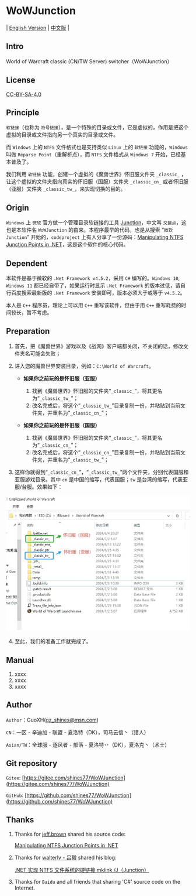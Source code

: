 # WoWJunction

| [English Version](./README.en.md) | [中文版](./README.md) |

## Intro

World of Warcraft classic (CN/TW Server) switcher（WoWJunction）

## License

[CC-BY-SA-4.0](./CC-BY-SA-4.0.en.md)

## Principle

`软链接`（也称为 `符号链接`），是一个特殊的目录或文件，它是虚拟的，作用是把这个虚拟的目录或文件指向另一个真实的目录或文件。

而 `Windows` 上的 `NTFS` 文件格式也是支持类似 `Linux` 上的 `软链接` 功能的，`Windows` 叫做 `Reparse Point`（重解析点），而 `NTFS` 文件格式从 `Windows 7` 开始，已经基本普及了。

我们利用 `软链接` 功能，创建一个虚拟的《魔兽世界》怀旧服文件夹 `_classic_` ，让这个虚拟的文件夹指向真实的怀旧服（国服）文件夹 `_classic_cn_` 或者怀旧服（亚服）文件夹 `_classic_tw_`，来实现切换的目的。

## Origin

`Windows` 上 `微软` 官方做一个管理目录软链接的工具 [Junction](https://learn.microsoft.com/zh-cn/sysinternals/downloads/junction)，中文叫 `交接点`，这也是本软件名 `WoWJunction` 的由来。本程序最早的代码，也是从搜索 “`微软 Junction`” 开始的，`codeproject` 上有人分享了一份源码：[Manipulating NTFS Junction Points in .NET](https://www.codeproject.com/Articles/15633/Manipulating-NTFS-Junction-Points-in-NET)，这是这个软件的核心代码。

## Dependent

本软件是基于微软的 `.Net Framework v4.5.2`，采用 `C#` 编写的。`Windows 10`, `Windows 11` 都已经自带了，如果运行时显示 `.Net Framework` 的版本过低，请自行百度搜索最新版的 `.Net Framework` 安装即可，版本必须大于或等于 `v4.5.2`。

本人是 `C++` 程序员，理论上可以用 `C++` 重写该软件，但由于用 `C++` 重写耗费的时间较长，暂不考虑。

## Preparation

1. 首先，把《魔兽世界》游戏以及《战网》客户端都关闭，不关闭的话，修改文件夹名可能会失败；
2. 进入您的魔兽世界安装目录，例如：`C:\World of Warcraft`。

    * **如果你之前玩的是怀旧服（亚服）**

        1. 找到《魔兽世界》怀旧服的文件夹“`_classic_`”，将其更名为“`_classic_tw_`”；
        2. 改名完成后，将这个“`_classic_tw_`”目录复制一份，并粘贴到当前文件夹，并重名为“`_classic_cn_`”；

    * **如果你之前玩的是怀旧服（国服）**

        1. 找到《魔兽世界》怀旧服的文件夹“`_classic_`”，将其更名为“`_classic_cn_`”；
        2. 改名完成后，将这个“`_classic_cn_`”目录复制一份，并粘贴到当前文件夹，并重名为“`_classic_tw_`”；

3. 这样你就得到“`_classic_cn_`”，“`_classic_tw_`”两个文件夹，分别代表国服和亚服游戏目录。其中 `cn` 是中国的缩写，代表国服；`tw` 是台湾的缩写，代表亚服/台服。效果如下：

![两个目录改名后的效果](./doc/images/rename-folders.png)

4. 至此，我们的准备工作就完成了。

## Manual

1. xxxx
2. xxxx
3. xxxx

## Author

`Author`：GuoXH([gz_shines@msn.com](mailto:gz_shines@msn.com))

`CN`：一区 - 辛迪加 - 联盟 - 夏洛特（DK），司马云信丶（猎人）

`Asian/TW`：全球服 - 逐风者 - 部落 - 夏洛特丷（DK），夏洛克丶（术士）

## Git repository

`Gitee`: [https://gitee.com/shines77/WoWJunction](https://gitee.com/shines77/WoWJunction)

`GitHub`: [https://github.com/shines77/WoWJunction](https://github.com/shines77/WoWJunction)

## Thanks

1. Thanks for [jeff.brown](https://www.codeproject.com/script/Membership/View.aspx?mid=1994253) shared his source code:

    [Manipulating NTFS Junction Points in .NET](https://www.codeproject.com/Articles/15633/Manipulating-NTFS-Junction-Points-in-NET)

2. Thanks for [walterlv - 吕毅](https://cloud.tencent.com/developer/column/71200) shared his blog:

    [.NET 实现 NTFS 文件系统的硬链接 mklink /J（Junction）](https://cloud.tencent.com/developer/article/2348956)

3. Thanks for `Baidu` and all friends that sharing 'C#' source code on the Internet.

